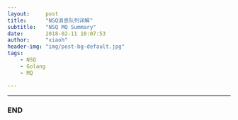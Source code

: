 ```yaml
---
layout:     post
title:      "NSQ消息队列详解"
subtitle:   "NSQ MQ Summary"
date:       2018-02-11 10:07:53
author:     "xiaoh"
header-img: "img/post-bg-default.jpg"
tags:
    - NSQ
    - Golang
    - MQ

---
```




---

### END
